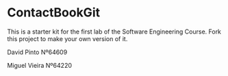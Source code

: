 # ContactBookGit
This is a starter kit for the first lab of the Software Engineering Course.
Fork this project to make your own version of it.

David Pinto Nº64609

Miguel Vieira Nº64220